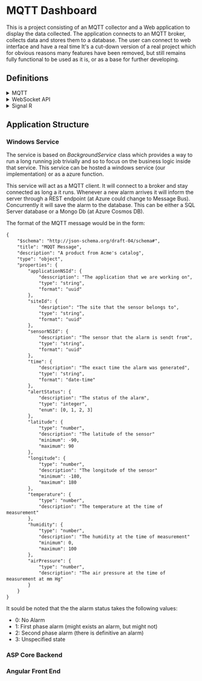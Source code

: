 # MQTT Dashboard

This is a project consisting of an MQTT collector and a Web application to display the data collected. 
The application connects to an MQTT broker, collects data and stores them to a database. The user can connect to web interface and have a real time 
It's a cut-down version of a real project which for obvious reasons many features have been removed, but still remains fully functional to be used as it is, or as a base for further developing.

## Definitions

<details>

<summary>MQTT</summary>

**MQTT** stands for *Message Queuing Telemetry Transport*. It is a lightweight messaging protocol for use in cases where clients need a small code footprint and are connected to unreliable networks or networks with limited bandwidth resources. It is primarily used for machine-to-machine (M2M) communication or Internet of Things types of connections.

MQTT runs on top of TCP/IP using a PUSH/SUBSCRIBE topology. In MQTT architecture, there are two types of systems: clients and brokers. A broker is the server that the clients communicate with. The broker receives communications from clients and sends those communications on to other clients. Clients do not communicate directly with each other, but rather connect to the broker. Each client may be either a publisher, a subscriber, or both.

MQTT is an event-driven protocol. There is no periodic or ongoing data transmission. This keeps transmission to a minimum. A client only publishes when there is information to be sent, and a broker only sends out information to subscribers when new data arrives.

Messages within MQTT are published as *topics*. Topics are structures in a hierarchy using the slash (/) character as delimiter. This structure resembles that of a directory tree on a computer file system. A structure such as sensors/OilandGas/Pressure/ allows a subscriber to specify that it should only be sent data from clients that publish to the Pressure topic, or for a broader view, perhaps all data from clients that publish to any sensors/OilandGas topic. Topics are not explicitly created in MQTT. If a broker receives data published to a topic that does not currently exist, the topic is simply created, and clients may subscribe to the new topic.

***Security***

The original goal of the MQTT protocol was to make the smallest and most efficient data transmission possible over expensive, unreliable communication lines. As such, security was not a primary concern during the design and implementation of MQTT.

However, later some security options added and are available at the cost of more data transmission and a larger footprint.

**Username and password** – MQTT does allow usernames and passwords for a client to establish a connection with a broker. Unfortunately, in order to keep the overhead light, the usernames and passwords are transmitted in clear text. 

**SSL/TLS** – Running on top of TCP/IP, the obvious solution for securing transmissions between clients and brokers is the implementation of SSL/TLS. Unfortunately, this adds substantial overhead to the otherwise lightweight communications.

</details>

<details>

<summary>WebSocket API</summary>

The WebSocket API is an advanced technology that makes it possible to open a two-way interactive communication session between the user's browser and a server. With this API, you can send messages to a server and receive event-driven responses without having to poll the server for a reply.

</details>

<details>
<summary>Signal R</summary>

ASP.NET SignalR is a library for ASP.NET developers that simplifies the process of adding real-time web functionality to applications. Real-time web functionality is the ability to have server code push content to connected clients instantly as it becomes available, rather than having the server wait for a client to request new data.

SignalR can be used to add any sort of "real-time" web functionality to your ASP.NET application. While chat is often used as an example, you can do a whole lot more. Any time a user refreshes a web page to see new data, or the page implements long polling to retrieve new data, it is a candidate for using SignalR. Examples include dashboards and monitoring applications, collaborative applications (such as simultaneous editing of documents), job progress updates, and real-time forms.

SignalR also enables completely new types of web applications that require high frequency updates from the server, for example, real-time gaming.

SignalR provides a simple API for creating server-to-client remote procedure calls (RPC) that call JavaScript functions in client browsers (and other client platforms) from server-side .NET code. SignalR also includes API for connection management (for instance, connect and disconnect events), and grouping connections.

SignalR handles connection management automatically, and can broadcast messages to all connected clients simultaneously, like a chat room. It can also send messages to specific clients. The connection between the client and server is persistent, unlike a classic HTTP connection, which is re-established for each communication.

SignalR supports "server push" functionality, in which server code can call out to client code in the browser using Remote Procedure Calls (RPC), rather than the request-response model common on the web today.

SignalR applications can scale out to thousands of clients using built-in, and third-party scale-out providers.

![Signal R example ](Images/signalR.png)

</details>

## Application Structure

### Windows Service

The service is based on *BackgroundService* class which provides a way to run a long running job trivially and so to focus on the business logic inside that service. This service can be hosted a windows service (our implementation) or as a azure function.

This service will act as a MQTT client. It will connect to a broker and stay connected as long a it runs. Whenever a new alarm arrives it will inform the server through a REST endpoint (at Azure could change to Message Bus). Concurrently it will save the alarm to the database. This can be either a SQL Server database or a Mongo Db (at Azure Cosmos DB).

The format of the MQTT message would be in the form:

```
{
	"$schema": "http://json-schema.org/draft-04/schema#",
	"title": "MQQT Message",
	"description": "A product from Acme's catalog",
	"type": "object",
	"properties": {
		"applicationNSId": {
			"desscription": "The application that we are working on",
			"type": "string",
			"format": "uuid"
		},
		"siteId": {
			"desription": "The site that the sensor belongs to",
			"type": "string",
			"format": "uuid"
		},
		"sensorNSId": {
			"description": "The sensor that the alarm is sendt from",
			"type": "string",
			"format": "uuid"
		},
		"time": {
			"description": "The exact time the alarm was generated",
			"type": "string",
			"format": "date-time"
		},
		"alertStatus": {
			"description": "The status of the alarm",
			"type": "integer",
			"enum": [0, 1, 2, 3]
		},
		"latitude": {
			"type": "number",
			"description": "The latitude of the sensor"
			"minimum": -90,
			"maximum": 90
		},
		"longitude": {
			"type": "number",
			"description": "The longitude of the sensor"
			"minimum": -180,
			"maximum": 180
		},
		"temperature": {
			"type": "number",
			"description": "The temperature at the time of measurement"
		},
		"humidity": {
			"type": "number",
			"description": "The humidity at the time of measurement"
			"minimum": 0,
			"maximum": 100
		},
		"airPressure": {
			"type": "number",
			"description": "The air pressure at the time of measurement at mm Hg"
		}
	}
}
```

It sould be noted that the the alarm status takes the following values:
* 0: No Alarm
* 1: First phase alarm (might exists an alarm, but might not)
* 2: Second phase alarm (there is definitive an alarm)
* 3: Unspecified state



### ASP Core Backend



### Angular Front End